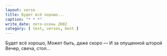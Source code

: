 ```yaml
---
layout: verse
title: Будет всё хорошо...
caption: "* * *"
write_date: лето-осень 2002
category: [ text, verses, best ]
---
```

Будет всё хорошо,
Может быть, даже скоро —
И за опущенной шторой
Вечер, свеча, стол...
